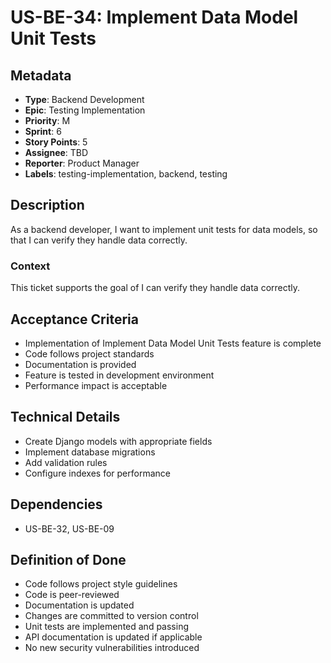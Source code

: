 # US-BE-34: Implement Data Model Unit Tests

## Metadata
- **Type**: Backend Development
- **Epic**: Testing Implementation
- **Priority**: M
- **Sprint**: 6
- **Story Points**: 5
- **Assignee**: TBD
- **Reporter**: Product Manager
- **Labels**: testing-implementation, backend, testing

## Description
As a backend developer, I want to implement unit tests for data models, so that I can verify they handle data correctly.

### Context
This ticket supports the goal of I can verify they handle data correctly.

## Acceptance Criteria
- Implementation of Implement Data Model Unit Tests feature is complete
- Code follows project standards
- Documentation is provided
- Feature is tested in development environment
- Performance impact is acceptable

## Technical Details
- Create Django models with appropriate fields
- Implement database migrations
- Add validation rules
- Configure indexes for performance

## Dependencies
- US-BE-32, US-BE-09

## Definition of Done
- Code follows project style guidelines
- Code is peer-reviewed
- Documentation is updated
- Changes are committed to version control
- Unit tests are implemented and passing
- API documentation is updated if applicable
- No new security vulnerabilities introduced
